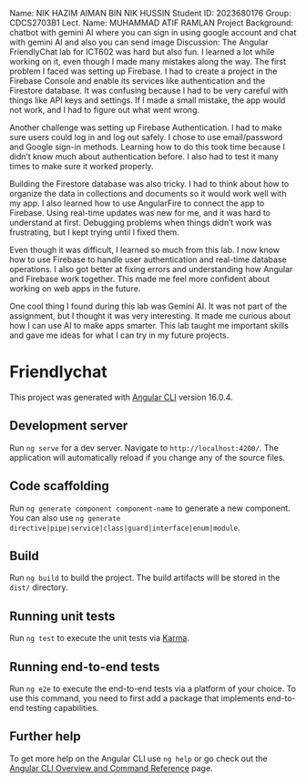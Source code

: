 Name: NIK HAZIM AIMAN BIN NIK HUSSIN
Student ID: 2023680176
Group: CDCS2703B1
Lect. Name: MUHAMMAD ATIF RAMLAN
Project Background: chatbot with gemini AI where you can sign in using google account and chat with gemini AI and also you can send image
Discussion: 
The Angular FriendlyChat lab for ICT602 was hard but also fun. I learned a lot while working on it, even though I made many mistakes along the way. The first problem I faced was setting up Firebase. I had to create a project in the Firebase Console and enable its services like authentication and the Firestore database. It was confusing because I had to be very careful with things like API keys and settings. If I made a small mistake, the app would not work, and I had to figure out what went wrong.

Another challenge was setting up Firebase Authentication. I had to make sure users could log in and log out safely. I chose to use email/password and Google sign-in methods. Learning how to do this took time because I didn’t know much about authentication before. I also had to test it many times to make sure it worked properly.

Building the Firestore database was also tricky. I had to think about how to organize the data in collections and documents so it would work well with my app. I also learned how to use AngularFire to connect the app to Firebase. Using real-time updates was new for me, and it was hard to understand at first. Debugging problems when things didn’t work was frustrating, but I kept trying until I fixed them.

Even though it was difficult, I learned so much from this lab. I now know how to use Firebase to handle user authentication and real-time database operations. I also got better at fixing errors and understanding how Angular and Firebase work together. This made me feel more confident about working on web apps in the future.

One cool thing I found during this lab was Gemini AI. It was not part of the assignment, but I thought it was very interesting. It made me curious about how I can use AI to make apps smarter. This lab taught me important skills and gave me ideas for what I can try in my future projects.


# Friendlychat

This project was generated with [Angular CLI](https://github.com/angular/angular-cli) version 16.0.4.

## Development server

Run `ng serve` for a dev server. Navigate to `http://localhost:4200/`. The application will automatically reload if you change any of the source files.

## Code scaffolding

Run `ng generate component component-name` to generate a new component. You can also use `ng generate directive|pipe|service|class|guard|interface|enum|module`.

## Build

Run `ng build` to build the project. The build artifacts will be stored in the `dist/` directory.

## Running unit tests

Run `ng test` to execute the unit tests via [Karma](https://karma-runner.github.io).

## Running end-to-end tests

Run `ng e2e` to execute the end-to-end tests via a platform of your choice. To use this command, you need to first add a package that implements end-to-end testing capabilities.

## Further help

To get more help on the Angular CLI use `ng help` or go check out the [Angular CLI Overview and Command Reference](https://angular.io/cli) page.

